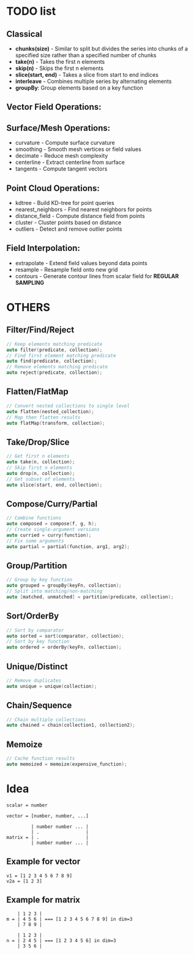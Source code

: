 # TODO list


## Classical

- **chunks(size)** - Similar to split but divides the series into chunks of a specified size rather than a specified number of chunks
- **take(n)** - Takes the first n elements
- **skip(n)** - Skips the first n elements
- **slice(start, end)** - Takes a slice from start to end indices
- **interleave** - Combines multiple series by alternating elements
- **groupBy**: Group elements based on a key function


## Vector Field Operations:


## Surface/Mesh Operations:

- curvature - Compute surface curvature
- smoothing - Smooth mesh vertices or field values
- decimate - Reduce mesh complexity
- centerline - Extract centerline from surface
- tangents - Compute tangent vectors


## Point Cloud Operations:

- kdtree - Build KD-tree for point queries
- nearest_neighbors - Find nearest neighbors for points
- distance_field - Compute distance field from points
- cluster - Cluster points based on distance
- outliers - Detect and remove outlier points


## Field Interpolation:

- extrapolate - Extend field values beyond data points
- resample - Resample field onto new grid
- contours - Generate contour lines from scalar field for **REGULAR SAMPLING**


# OTHERS

## Filter/Find/Reject
```cpp
// Keep elements matching predicate
auto filter(predicate, collection);
// Find first element matching predicate
auto find(predicate, collection); 
// Remove elements matching predicate
auto reject(predicate, collection);
```

## Flatten/FlatMap
```cpp
// Convert nested collections to single level
auto flatten(nested_collection);
// Map then flatten results
auto flatMap(transform, collection);
```

## Take/Drop/Slice
```cpp
// Get first n elements
auto take(n, collection);
// Skip first n elements 
auto drop(n, collection);
// Get subset of elements
auto slice(start, end, collection);
```

## Compose/Curry/Partial
```cpp
// Combine functions
auto composed = compose(f, g, h);
// Create single-argument versions
auto curried = curry(function);
// Fix some arguments
auto partial = partial(function, arg1, arg2);
```

## Group/Partition
```cpp
// Group by key function
auto grouped = groupBy(keyFn, collection);
// Split into matching/non-matching
auto [matched, unmatched] = partition(predicate, collection);
```

## Sort/OrderBy
```cpp
// Sort by comparator
auto sorted = sort(comparator, collection);
// Sort by key function
auto ordered = orderBy(keyFn, collection);
```

## Unique/Distinct
```cpp
// Remove duplicates
auto unique = unique(collection);
```

## Chain/Sequence
```cpp
// Chain multiple collections
auto chained = chain(collection1, collection2);
```

## Memoize
```cpp
// Cache function results
auto memoized = memoize(expensive_function);
```


# Idea

```
scalar = number
```

```
vector = [number, number, ...]
```

```
         | number number ... |
         | .                 |
matrix = | .                 |
         | number number ... |
```

## Example for vector
```
v1 = [1 2 3 4 5 6 7 8 9]
v2a = [1 2 3]
```

## Example for matrix
```
    | 1 2 3 |
m = | 4 5 6 | === [1 2 3 4 5 6 7 8 9] in dim=3
    | 7 8 9 |

    | 1 2 3 |
n = | 2 4 5 | === [1 2 3 4 5 6] in dim=3
    | 3 5 6 |
```